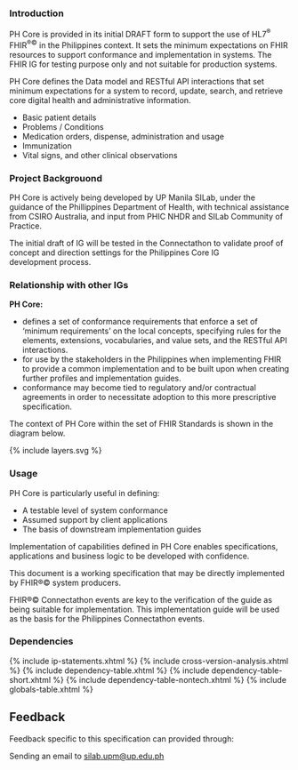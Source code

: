 ### Introduction

PH Core is provided in its initial DRAFT form to support the use of HL7<sup>&reg;</sup> FHIR<sup>&reg;&copy;</sup> in the Philippines context. It sets the minimum expectations on FHIR resources to support conformance and implementation in systems. The FHIR IG for testing purpose only and not suitable for production systems. 

PH Core defines the Data model and RESTful API interactions that set minimum expectations for a system to record, update, search, and retrieve core digital health and administrative information. 

- Basic patient details
- Problems / Conditions
- Medication orders, dispense, administration and usage
- Immunization
- Vital signs, and other clinical observations

### Project Backgrouond

PH Core is actively being developed by UP Manila SILab, under the guidance of the Phillippines Department of Health, with technical assistance from CSIRO Australia, and input from PHIC NHDR and SILab Community of Practice. 

The initial draft of IG will be tested in the Connectathon to validate proof of concept and direction settings for the Philippines Core IG development process. 

### Relationship with other IGs

**PH Core:**
- defines a set of conformance requirements that enforce a set of ‘minimum requirements’ on the local concepts, specifying rules for the elements, extensions, vocabularies, and value sets, and the RESTful API interactions.
- for use by the stakeholders in the Philippines when implementing FHIR to provide a common implementation and to be built upon when creating further profiles and implementation guides.
- conformance may become tied to regulatory and/or contractual agreements in order to necessitate adoption to this more prescriptive specification.

The context of PH Core within the set of FHIR Standards is shown in the diagram below.

{% include layers.svg %}

### Usage

PH Core is particularly useful in defining:

- A testable level of system conformance
- Assumed support by client applications
- The basis of downstream implementation guides

Implementation of capabilities defined in PH Core enables specifications, applications and business logic to be developed with confidence.

This document is a working specification that may be directly implemented by FHIR®© system producers.

FHIR®© Connectathon events are key to the verification of the guide as being suitable for implementation. This implementation guide will be used as the basis for the Philippines Connectathon events.

### Dependencies

{% include ip-statements.xhtml %}
{% include cross-version-analysis.xhtml %}
{% include dependency-table.xhtml %}
{% include dependency-table-short.xhtml %}
{% include dependency-table-nontech.xhtml %}
{% include globals-table.xhtml %}

## Feedback

Feedback specific to this specification can provided through:

Sending an email to silab.upm@up.edu.ph
